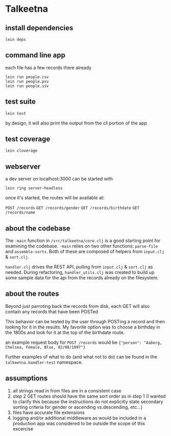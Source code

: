 # Talkeetna

## install dependencies

	lein deps

## command line app
each file has a few records there already

	lein run people.csv
	lein run people.psv
	lein run people.ssv

## test suite

	lein test

by design, it will also print the output from the cli portion of the app

## test coverage

	lein cloverage

## webserver

a dev server on localhost:3000 can be started with

	lein ring server-headless
	
once it's started, the routes will be available at:

`POST /records`
`GET /records/gender`
`GET /records/birthdate`
`GET /records/name`

## about the codebase

The `-main` function in `/src/talkeetna/core.clj` is a good starting point for examining the codebase. `-main` relies on two other functions: `parse-file` and `assemble-sorts`. Both of these are composed of helpers from `input.clj` & `sort.clj`.

`handler.clj` drives the REST API, pulling from `input.clj` & `sort.clj` as needed. During refactoring, `handler_utils.clj` was created to build up some sample data for the api from the records already on the filesystem.


## about the routes

Beyond just parroting back the records from disk, each GET will also contain
any records that have been POSTed

This behavior can be tested by the user through POSTing a record and then
looking for it in the results. My favorite option was to choose a birthday in the
1800s and look for it at the top of the birthdate route.

an example request body for `POST /records` would be `{"person": "Aaberg, Chelsea, Female, Blue, 02/08/1897"}`

Further examples of what to do (and what not to do) can be found in the `talkeetna.handler-test` namespace.


## assumptions
1. all strings read in from files are in a consistent case
2. step 2 GET routes should have the same sort order as in step 1 (I wanted to clarify this because the instructions
   do not explicitly state secondary sorting criteria for gender or ascending vs.descending, etc...)
3. files have accurate file extensions
4. logging and/or additional middleware as would be included in a production app was considered to be outside the scope of this excercise

